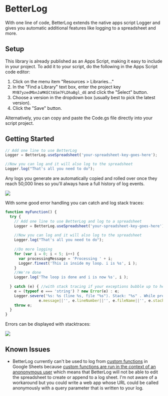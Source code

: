 # BetterLog
With one line of code, BetterLog extends the native apps script Logger and gives you automatic additional features like logging to a spreadsheet and more.

## Setup

This library is already published as an Apps Script, making it easy to include
in your project. To add it to your script, do the following in the Apps Script
code editor:

1. Click on the menu item "Resources > Libraries..."
2. In the "Find a Library" text box, enter the project key
   `MYB7yzedMbnJaMKECt6Sm7FLDhaBgl_dE` and click the "Select" button.
3. Choose a version in the dropdown box (usually best to pick the latest
   version).
4. Click the "Save" button.

Alternatively, you can copy and paste the Code.gs file directly into your script project.

## Getting Started

````js
// Add one line to use BetterLog
Logger = BetterLog.useSpreadsheet('your-spreadsheet-key-goes-here'); 

//Now you can log and it will also log to the spreadsheet
Logger.log("That's all you need to do");
````

Any logs you generate are automatically copied and rolled over once they reach 50,000 lines so you'll always have a full history of log events. 

![](http://i.imgur.com/6U3z7dN.png)

With some good error handling you can catch and log stack traces:

````js
function myFunction() {
  try {
    // Add one line to use BetterLog and log to a spreadsheet
    Logger = BetterLog.useSpreadsheet('your-spreadsheet-key-goes-here'); 
    
    //Now you can log and it will also log to the spreadsheet
    Logger.log("That's all you need to do");  
    
    //Do more logging
    for (var i = 0; i < 5; i++) {
      var processingMessage = 'Processing ' + i;
      Logger.finest('This is inside my loop. i is %s', i );
    }
    //We're done
    Logger.log('The loop is done and i is now %s', i );
    
  } catch (e) { //with stack tracing if your exceptions bubble up to here
    e = (typeof e === 'string') ? new Error(e) : e;
    Logger.severe('%s: %s (line %s, file "%s"). Stack: "%s" . While processing %s.',e.name||'', 
               e.message||'', e.lineNumber||'', e.fileName||'', e.stack||'', processingMessage||'');
    throw e;
  }
}
````
Errors can be displayed with stacktraces:

![](http://i.imgur.com/WewgZCD.png)

## Known Issues

* BetterLog currently can't be used to log from [custom functions](https://developers.google.com/apps-script/guides/sheets/functions) in Google Sheets because [custom functions are run in the context of an anononymous user](https://developers.google.com/apps-script/guides/services/authorization) which means that BetterLog will not be able to edit the spreadsheet to create or append to a log sheet. I'm not aware of a workaround but you could write a web app whose URL could be called anonymously with a query parameter that is written to your log. 

